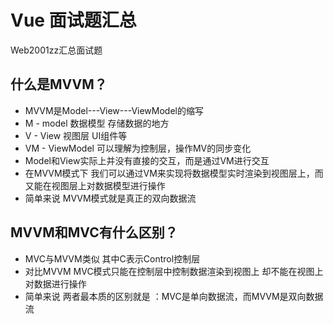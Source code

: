 # Vue 面试题汇总

 Web2001zz汇总面试题

## 什么是MVVM？

- MVVM是Model---View---ViewModel的缩写
- M - model 数据模型 存储数据的地方
- V - View 视图层 UI组件等
- VM  - ViewModel 可以理解为控制层，操作MV的同步变化
- Model和View实际上并没有直接的交互，而是通过VM进行交互
- 在MVVM模式下 我们可以通过VM来实现将数据模型实时渲染到视图层上，而又能在视图层上对数据模型进行操作
- 简单来说 MVVM模式就是真正的双向数据流



## MVVM和MVC有什么区别？

- MVC与MVVM类似 其中C表示Control控制层
- 对比MVVM MVC模式只能在控制层中控制数据渲染到视图上 却不能在视图上对数据进行操作
- 简单来说 两者最本质的区别就是 ：MVC是单向数据流，而MVVM是双向数据流